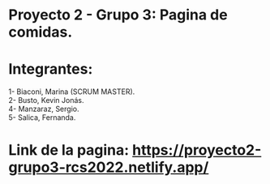 # Proyecto 2 - Grupo 3: Pagina de comidas.
# Integrantes:
1- Biaconi, Marina (SCRUM MASTER).</br>
2- Busto, Kevin Jonás.</br>
4- Manzaraz, Sergio.</br>
5- Salica, Fernanda.</br>

# Link de la pagina: https://proyecto2-grupo3-rcs2022.netlify.app/
